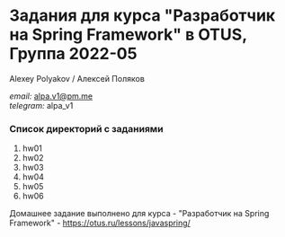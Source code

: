 # Задания для курса "Разработчик на Spring Framework" в OTUS, Группа 2022-05

Alexey Polyakov / Алексей Поляков<br>

<i>email:</i> alpa.v1@pm.me<br>
<i>telegram:</i> alpa_v1<br>

### Список директорий с заданиями

1. hw01<br>
2. hw02<br>
3. hw03<br>
4. hw04<br>
5. hw05<br>
6. hw06<br>

Домашнее задание выполнено для курса - "Разработчик на Spring Framework" - https://otus.ru/lessons/javaspring/